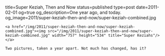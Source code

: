 title=Super Keziah, Then and Now
status=published
type=post
date=2011-02-01
og=true
og_description=One year ago, and today.
og_image=2011/super-keziah-then-and-now/super-keziah-combined.jpg
~~~~~~
<a href="/img/2011/super-keziah-then-and-now/super-keziah-combined.jpg"><img src="/img/2011/super-keziah-then-and-now/super-keziah-combined.jpg" width="757" height="534" title="Super Keziahs"/></a>

Two pictures, taken a year apart. Not much has changed, has it?
